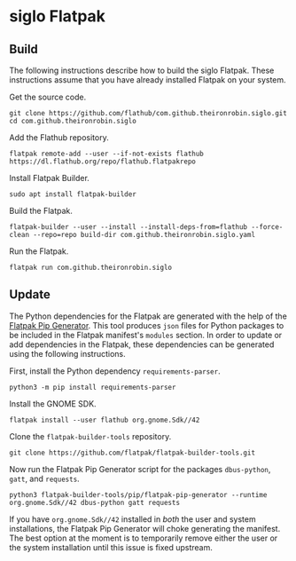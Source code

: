 # siglo Flatpak

## Build

The following instructions describe how to build the siglo Flatpak.
These instructions assume that you have already installed Flatpak on your system.

Get the source code.

    git clone https://github.com/flathub/com.github.theironrobin.siglo.git
    cd com.github.theironrobin.siglo

Add the Flathub repository.

    flatpak remote-add --user --if-not-exists flathub https://dl.flathub.org/repo/flathub.flatpakrepo

Install Flatpak Builder.

    sudo apt install flatpak-builder

Build the Flatpak.

    flatpak-builder --user --install --install-deps-from=flathub --force-clean --repo=repo build-dir com.github.theironrobin.siglo.yaml

Run the Flatpak.

    flatpak run com.github.theironrobin.siglo

## Update

The Python dependencies for the Flatpak are generated with the help of the [Flatpak Pip Generator](https://github.com/flatpak/flatpak-builder-tools/tree/master/pip).
This tool produces `json` files for Python packages to be included in the Flatpak manifest's `modules` section.
In order to update or add dependencies in the Flatpak, these dependencies can be generated using the following instructions.

First, install the Python dependency `requirements-parser`.

    python3 -m pip install requirements-parser

Install the GNOME SDK.

    flatpak install --user flathub org.gnome.Sdk//42

Clone the `flatpak-builder-tools` repository.

    git clone https://github.com/flatpak/flatpak-builder-tools.git

Now run the Flatpak Pip Generator script for the packages `dbus-python`, `gatt`, and `requests`.

    python3 flatpak-builder-tools/pip/flatpak-pip-generator --runtime org.gnome.Sdk//42 dbus-python gatt requests

If you have `org.gnome.Sdk//42` installed in *both* the user and system installations, the Flatpak Pip Generator will choke generating the manifest.
The best option at the moment is to temporarily remove either the user or the system installation until this issue is fixed upstream.
